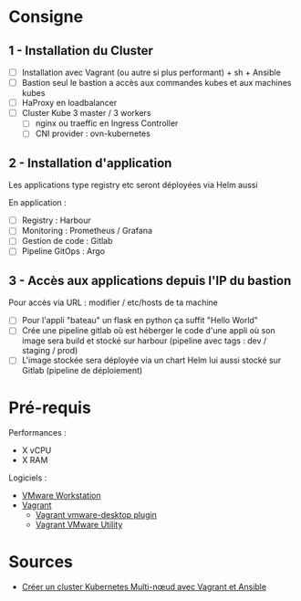 # Consigne

## 1 - Installation du Cluster

- [ ] Installation avec Vagrant (ou autre si plus performant) + sh + Ansible
- [ ] Bastion seul le bastion a accès aux commandes kubes et aux machines kubes
- [ ] HaProxy en loadbalancer
- [ ] Cluster Kube 3 master / 3 workers
	- [ ] nginx ou traeffic en Ingress Controller
	- [ ] CNI provider : ovn-kubernetes

## 2 - Installation d'application

Les applications type registry etc seront déployées via Helm aussi

En application :
- [ ] Registry : Harbour
- [ ] Monitoring : Prometheus / Grafana
- [ ] Gestion de code : Gitlab
- [ ] Pipeline GitOps : Argo

## 3 - Accès aux applications depuis l'IP du bastion

Pour accès via URL : modifier / etc/hosts de ta machine

- [ ] Pour l'appli "bateau" un flask en python ça suffit "Hello World"
- [ ] Crée une pipeline gitlab où est héberger le code d'une appli où son image sera build et stocké sur harbour (pipeline avec tags : dev / staging / prod)
- [ ] L'image stockée sera déployée via un chart Helm lui aussi stocké sur Gitlab (pipeline de déploiement)

# Pré-requis

Performances :
 - X vCPU
 - X RAM

Logiciels :
- [VMware Workstation](https://www.vmware.com/fr/products/workstation-pro.html)
- [Vagrant](https://developer.hashicorp.com/vagrant/tutorials/getting-started/getting-started-install)
	- [Vagrant vmware-desktop plugin](https://developer.hashicorp.com/vagrant/docs/providers/vmware/installation)
	- [Vagrant VMware Utility](https://developer.hashicorp.com/vagrant/downloads/vmware)

# Sources

- [Créer un cluster Kubernetes Multi-nœud avec Vagrant et Ansible](https://devopssec.fr/article/creer-cluster-kubernetes-multi-noeud-vagrant-ansible)